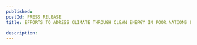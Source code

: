 ```yaml
---
published: 
postId: PRESS RELEASE
title: EFFORTS TO ADRESS CLIMATE THROUGH CLEAN ENERGY IN POOR NATIONS LAGS (PRESS RELEASE)

description:
---
```

